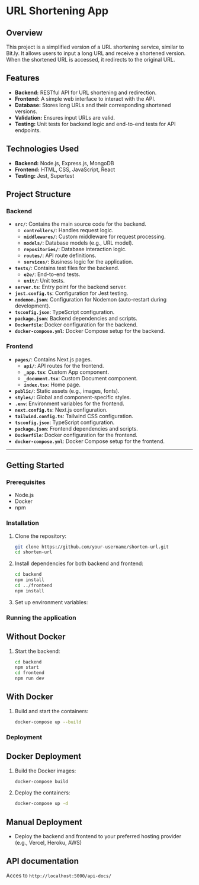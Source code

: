 # URL Shortening App

## Overview

This project is a simplified version of a URL shortening service, similar to Bit.ly. It allows users to input a long URL and receive a shortened version. When the shortened URL is accessed, it redirects to the original URL.

## Features

- **Backend:** RESTful API for URL shortening and redirection.
- **Frontend:** A simple web interface to interact with the API.
- **Database:** Stores long URLs and their corresponding shortened versions.
- **Validation:** Ensures input URLs are valid.
- **Testing:** Unit tests for backend logic and end-to-end tests for API endpoints.

## Technologies Used

- **Backend:** Node.js, Express.js, MongoDB
- **Frontend:** HTML, CSS, JavaScript, React
- **Testing:** Jest, Supertest

## Project Structure

### Backend

- **`src/`**: Contains the main source code for the backend.
  - **`controllers/`**: Handles request logic.
  - **`middlewares/`**: Custom middleware for request processing.
  - **`models/`**: Database models (e.g., URL model).
  - **`repositories/`**: Database interaction logic.
  - **`routes/`**: API route definitions.
  - **`services/`**: Business logic for the application.
- **`tests/`**: Contains test files for the backend.
  - **`e2e/`**: End-to-end tests.
  - **`unit/`**: Unit tests.
- **`server.ts`**: Entry point for the backend server.
- **`jest.config.ts`**: Configuration for Jest testing.
- **`nodemon.json`**: Configuration for Nodemon (auto-restart during development).
- **`tsconfig.json`**: TypeScript configuration.
- **`package.json`**: Backend dependencies and scripts.
- **`Dockerfile`**: Docker configuration for the backend.
- **`docker-compose.yml`**: Docker Compose setup for the backend.

### Frontend

- **`pages/`**: Contains Next.js pages.
  - **`api/`**: API routes for the frontend.
  - **`_app.tsx`**: Custom App component.
  - **`_document.tsx`**: Custom Document component.
  - **`index.tsx`**: Home page.
- **`public/`**: Static assets (e.g., images, fonts).
- **`styles/`**: Global and component-specific styles.
- **`.env`**: Environment variables for the frontend.
- **`next.config.ts`**: Next.js configuration.
- **`tailwind.config.ts`**: Tailwind CSS configuration.
- **`tsconfig.json`**: TypeScript configuration.
- **`package.json`**: Frontend dependencies and scripts.
- **`Dockerfile`**: Docker configuration for the frontend.
- **`docker-compose.yml`**: Docker Compose setup for the frontend.

---

## Getting Started

### Prerequisites

- Node.js
- Docker
- npm

### Installation

1. Clone the repository:
   ```bash
   git clone https://github.com/your-username/shorten-url.git
   cd shorten-url
   ```
2. Install dependencies for both backend and frontend:
   ```bash
   cd backend
   npm install
   cd ../frontend
   npm install
   ```
3. Set up environment variables:

### Running the application

## Without Docker

1. Start the backend:
   ```bash
   cd backend
   npm start
   cd frontend
   npm run dev
   ```

## With Docker

1. Build and start the containers:
   ```bash
   docker-compose up --build
   ```

### Deployment

## Docker Deployment

1. Build the Docker images:
   ```bash
   docker-compose build
   ```
2. Deploy the containers:
   ```bash
   docker-compose up -d
   ```

## Manual Deployment

- Deploy the backend and frontend to your preferred hosting provider (e.g., Vercel, Heroku, AWS)

## API documentation

Acces to `http://localhost:5000/api-docs/`
